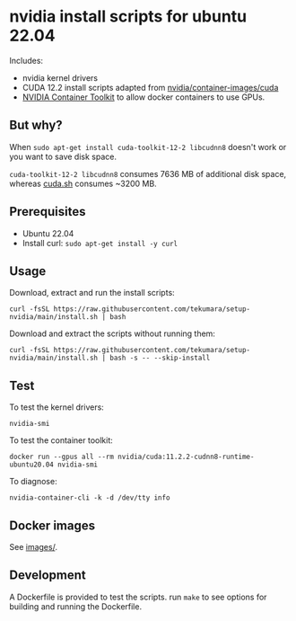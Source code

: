 # nvidia install scripts for ubuntu 22.04

Includes:

- nvidia kernel drivers
- CUDA 12.2 install scripts adapted from [nvidia/container-images/cuda](https://gitlab.com/nvidia/container-images/cuda)
- [NVIDIA Container Toolkit](https://docs.nvidia.com/datacenter/cloud-native/container-toolkit/overview.html) to allow docker containers to use GPUs.

## But why?

When `sudo apt-get install cuda-toolkit-12-2 libcudnn8` doesn't work or you want to save disk space.

`cuda-toolkit-12-2 libcudnn8` consumes 7636 MB of additional disk space, whereas [cuda.sh](install/cuda.sh) consumes ~3200 MB.

## Prerequisites

- Ubuntu 22.04
- Install curl: `sudo apt-get install -y curl`

## Usage

Download, extract and run the install scripts:

```
curl -fsSL https://raw.githubusercontent.com/tekumara/setup-nvidia/main/install.sh | bash
```

Download and extract the scripts without running them:

```
curl -fsSL https://raw.githubusercontent.com/tekumara/setup-nvidia/main/install.sh | bash -s -- --skip-install
```

## Test

To test the kernel drivers:

```
nvidia-smi
```

To test the container toolkit:

```
docker run --gpus all --rm nvidia/cuda:11.2.2-cudnn8-runtime-ubuntu20.04 nvidia-smi
```

To diagnose:

```
nvidia-container-cli -k -d /dev/tty info
```

## Docker images

See [images/](images/).

## Development

A Dockerfile is provided to test the scripts. run `make` to see options for building and running the Dockerfile.
